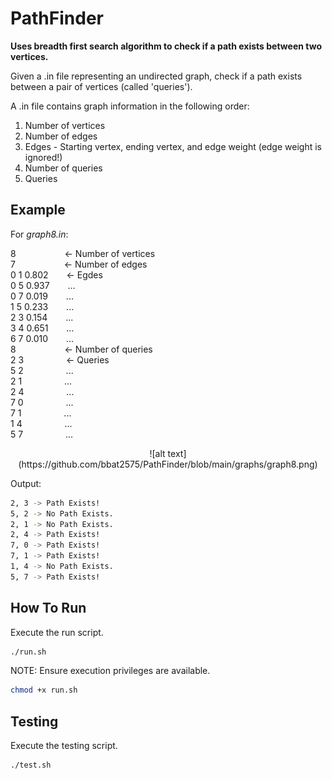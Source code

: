 # PathFinder

**Uses breadth first search algorithm to check if a path exists between two vertices.**

Given a .in file representing an undirected graph, check if a path exists between a pair of vertices (called 'queries').

A .in file contains graph information in the following order:
1. Number of vertices
1. Number of edges
1. Edges - Starting vertex, ending vertex, and edge weight (edge weight is ignored!)
1. Number of queries
1. Queries

## Example

For *graph8.in*:

8 &emsp;&emsp;&emsp;&emsp;&emsp; <- Number of vertices  
7 &emsp;&emsp;&emsp;&emsp;&emsp; <- Number of edges  
0 1 0.802 &emsp;&ensp; <- Egdes  
0 5 0.937 &emsp;&ensp; ...  
0 7 0.019 &emsp;&ensp; ...  
1 5 0.233 &emsp;&ensp; ...  
2 3 0.154 &emsp;&ensp; ...  
3 4 0.651 &emsp;&ensp; ...  
6 7 0.010 &emsp;&ensp; ...  
8 &emsp;&emsp;&emsp;&emsp;&emsp; <- Number of queries  
2 3 &emsp;&emsp;&emsp;&emsp;&nbsp; <- Queries  
5 2 &emsp;&emsp;&emsp;&emsp;&nbsp; ...  
2 1 &emsp;&emsp;&emsp;&emsp;&nbsp; ...  
2 4 &emsp;&emsp;&emsp;&emsp;&nbsp; ...  
7 0 &emsp;&emsp;&emsp;&emsp;&nbsp; ...  
7 1 &emsp;&emsp;&emsp;&emsp;&nbsp; ...  
1 4 &emsp;&emsp;&emsp;&emsp;&nbsp; ...  
5 7 &emsp;&emsp;&emsp;&emsp;&nbsp; ...  

<p align="center">
![alt text](https://github.com/bbat2575/PathFinder/blob/main/graphs/graph8.png)
</p>

Output:

```bash
2, 3 -> Path Exists!
5, 2 -> No Path Exists.
2, 1 -> No Path Exists.
2, 4 -> Path Exists!
7, 0 -> Path Exists!
7, 1 -> Path Exists!
1, 4 -> No Path Exists.
5, 7 -> Path Exists!
```

## How To Run

Execute the run script.

```bash
./run.sh
```

NOTE: Ensure execution privileges are available.

```bash
chmod +x run.sh
```

## Testing

Execute the testing script.

```bash
./test.sh
```